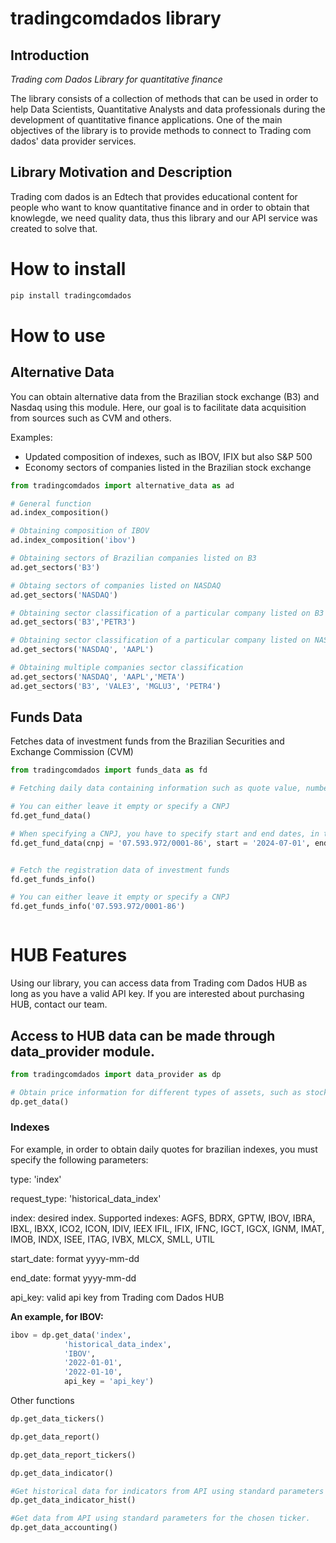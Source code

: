 # tradingcomdados library


## Introduction
*Trading com Dados Library for quantitative finance*

The library consists of a collection of methods that can be used in order to help Data Scientists, Quantitative Analysts and data professionals during the development of quantitative finance applications. One of the main objectives of the library is to provide methods to connect to Trading com dados' data provider services.

## Library Motivation and Description
Trading com dados is an Edtech that provides educational content for people who want to know quantitative finance and in order to obtain that knowlegde, we need quality data, thus this library and our API service was created to solve that.

# How to install
```python 
pip install tradingcomdados
```

# How to use


## Alternative Data
You can obtain alternative data from the Brazilian stock exchange (B3) and Nasdaq using this module. Here, our goal is to facilitate data acquisition from sources such as CVM and others.

Examples:
* Updated composition of indexes, such as IBOV, IFIX but also S&P 500
* Economy sectors of companies listed in the Brazilian stock exchange


```python
from tradingcomdados import alternative_data as ad

# General function
ad.index_composition()

# Obtaining composition of IBOV
ad.index_composition('ibov')

# Obtaining sectors of Brazilian companies listed on B3
ad.get_sectors('B3')

# Obtaing sectors of companies listed on NASDAQ
ad.get_sectors('NASDAQ')

# Obtaining sector classification of a particular company listed on B3
ad.get_sectors('B3','PETR3') 

# Obtaining sector classification of a particular company listed on NASDAQ
ad.get_sectors('NASDAQ', 'AAPL')

# Obtaining multiple companies sector classification
ad.get_sectors('NASDAQ', 'AAPL','META')
ad.get_sectors('B3', 'VALE3', 'MGLU3', 'PETR4')

```


## Funds Data
Fetches data of investment funds from the Brazilian Securities and Exchange Commission (CVM)


```python
from tradingcomdados import funds_data as fd

# Fetching daily data containing information such as quote value, number of investors, and net asset value (NAV)

# You can either leave it empty or specify a CNPJ
fd.get_fund_data()

# When specifying a CNPJ, you have to specify start and end dates, in the YYYY-MM-DD format.
fd.get_fund_data(cnpj = '07.593.972/0001-86', start = '2024-07-01', end = '2024-07-10')


# Fetch the registration data of investment funds
fd.get_funds_info()

# You can either leave it empty or specify a CNPJ
fd.get_funds_info('07.593.972/0001-86')



```

# HUB Features
Using our library, you can access data from Trading com Dados HUB as long as you have a valid API key.
If you are interested about purchasing HUB, contact our team.

## Access to HUB data can be made through data_provider module.
```python
from tradingcomdados import data_provider as dp

# Obtain price information for different types of assets, such as stocks, treasury, indexes, etc.
dp.get_data()

```
### Indexes
For example, in order to obtain daily quotes for brazilian indexes, you must specify the following parameters:

type: 'index'

request_type: 'historical_data_index'

index: desired index. Supported indexes: AGFS, BDRX, GPTW, IBOV, IBRA, IBXL, IBXX, ICO2, ICON, IDIV, IEEX
IFIL, IFIX, IFNC, IGCT, IGCX, IGNM, IMAT, IMOB, INDX, ISEE, ITAG, IVBX, MLCX, SMLL, UTIL

start_date: format yyyy-mm-dd

end_date: format yyyy-mm-dd

api_key: valid api key from Trading com Dados HUB

**An example, for IBOV:**
```python
ibov = dp.get_data('index',
            'historical_data_index',
            'IBOV',
            '2022-01-01',
            '2022-01-10',
            api_key = 'api_key')
```

Other functions
```python
dp.get_data_tickers()

dp.get_data_report()

dp.get_data_report_tickers()

dp.get_data_indicator()

#Get historical data for indicators from API using standard parameters for the chosen ticker.
dp.get_data_indicator_hist()

#Get data from API using standard parameters for the chosen ticker.
dp.get_data_accounting()
```
